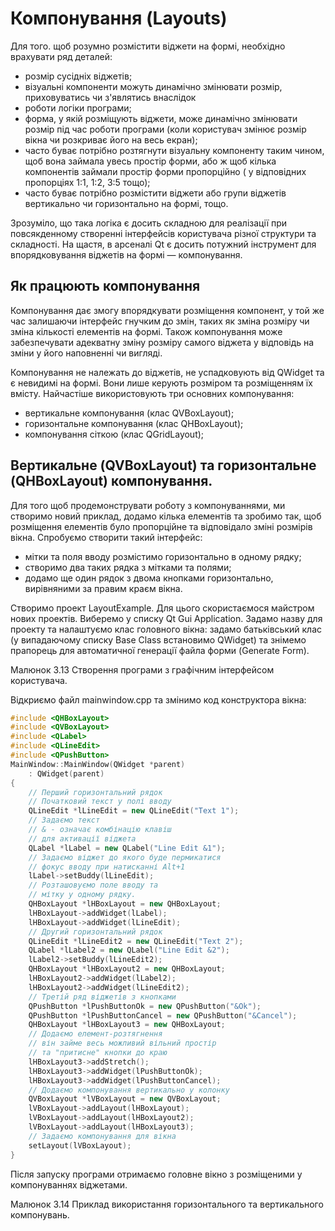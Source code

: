 # Компонування (Layouts)

Для того. щоб розумно розмістити віджети на формі, необхідно врахувати ряд деталей:
* розмір сусідніх віджетів;
* візуальні компоненти можуть динамічно змінювати розмір, приховуватись чи з'являтись внаслідок
* роботи логіки програми;
* форма, у якій розміщують віджети, може динамічно змінювати розмір під час роботи програми (коли користувач змінює розмір вікна чи розкриває його на весь екран);
* часто буває потрібно розтягнути візуальну компоненту таким чином, щоб вона займала увесь простір форми, або ж щоб кілька компонентів займали простір форми пропорційно ( у відповідних пропорціях 1:1, 1:2, 3:5 тощо);
* часто буває потрібно розмістити віджети або групи віджетів вертикально чи горизонтально на формі, тощо.

Зрозуміло, що така логіка є досить складною для реалізації при повсякденному створенні інтерфейсів користувача різної структури та складності. На щастя, в арсеналі Qt є досить потужний інструмент для впорядковування віджетів на формі — компонування.

## Як працюють компонування

Компонування дає змогу впорядкувати розміщення компонент, у той же час залишаючи інтерфейс гнучким до змін, таких як зміна розміру чи зміна кількості елементів на формі. Також компонування може забезпечувати адекватну зміну розміру самого віджета у відповідь на зміни у його наповненні чи вигляді.

Компонування не належать до віджетів, не успадковують від QWidget та є невидимі на формі. Вони лише керують розміром та розміщенням їх вмісту. Найчастіше використовують три основних компонування:
* вертикальне компонування (клас QVBoxLayout);
* горизонтальне компонування (клас QHBoxLayout);
* компонування сіткою (клас QGridLayout);

## Вертикальне (QVBoxLayout) та горизонтальне (QHBoxLayout) компонування.

Для того щоб продемонструвати роботу з компонуваннями, ми створимо новий приклад, додамо кілька елементів та зробимо так, щоб розміщення елементів було пропорційне та відповідало зміні розмірів вікна. Спробуємо створити такий інтерфейс:
* мітки та поля вводу розмістимо горизонтально в одному рядку;
* створимо два таких рядка з мітками та полями;
* додамо ще один рядок з двома кнопками горизонтально, вирівняними за правим краєм вікна.

Створимо проект LayoutExample. Для цього скористаємося майстром нових проектів. Виберемо у списку Qt Gui Application. Задамо назву для проекту та налаштуємо клас головного вікна: задамо батьківський клас (у випадаючому списку Base Class встановимо QWidget) та знімемо прапорець для автоматичної генерації файла форми (Generate Form).

 Малюнок 3.13  Створення програми з графічним інтерфейсом користувача.
 
Відкриємо файл mainwindow.cpp та змінимо код конструктора вікна:
```cpp
#include <QHBoxLayout>
#include <QVBoxLayout>
#include <QLabel>
#include <QLineEdit>
#include <QPushButton>
MainWindow::MainWindow(QWidget *parent)
    : QWidget(parent)
{
    // Перший горизонтальний рядок
    // Початковий текст у полі вводу
    QLineEdit *lLineEdit = new QLineEdit("Text 1");
    // Задаємо текст
    // & - означає комбінацію клавіш
    // для активації віджета
    QLabel *lLabel = new QLabel("Line Edit &1");
    // Задаємо віджет до якого буде пермикатися
    // фокус вводу при натисканні Alt+1
    lLabel->setBuddy(lLineEdit);
    // Розташовуємо поле вводу та
    // мітку у одному рядку.
    QHBoxLayout *lHBoxLayout = new QHBoxLayout;
    lHBoxLayout->addWidget(lLabel);
    lHBoxLayout->addWidget(lLineEdit);
    // Другий горизонтальний рядок
    QLineEdit *lLineEdit2 = new QLineEdit("Text 2");
    QLabel *lLabel2 = new QLabel("Line Edit &2");
    lLabel2->setBuddy(lLineEdit2);
    QHBoxLayout *lHBoxLayout2 = new QHBoxLayout;
    lHBoxLayout2->addWidget(lLabel2);
    lHBoxLayout2->addWidget(lLineEdit2);
    // Третій ряд віджетів з кнопками
    QPushButton *lPushButtonOk = new QPushButton("&Ok");
    QPushButton *lPushButtonCancel = new QPushButton("&Cancel");
    QHBoxLayout *lHBoxLayout3 = new QHBoxLayout;
    // Додаємо елемент-розтягнення
    // він займе весь можливий вільний простір
    // та "притисне" кнопки до краю
    lHBoxLayout3->addStretch();
    lHBoxLayout3->addWidget(lPushButtonOk);
    lHBoxLayout3->addWidget(lPushButtonCancel);
    // Додаємо компонування вертикально у колонку
    QVBoxLayout *lVBoxLayout = new QVBoxLayout;
    lVBoxLayout->addLayout(lHBoxLayout);
    lVBoxLayout->addLayout(lHBoxLayout2);
    lVBoxLayout->addLayout(lHBoxLayout3);
    // Задаємо компонування для вікна
    setLayout(lVBoxLayout);
}
```

Після запуску програми отримаємо головне вікно з розміщеними у компонуваннях віджетами.

 Малюнок 3.14  Приклад використання горизонтального та вертикального компонувань.

